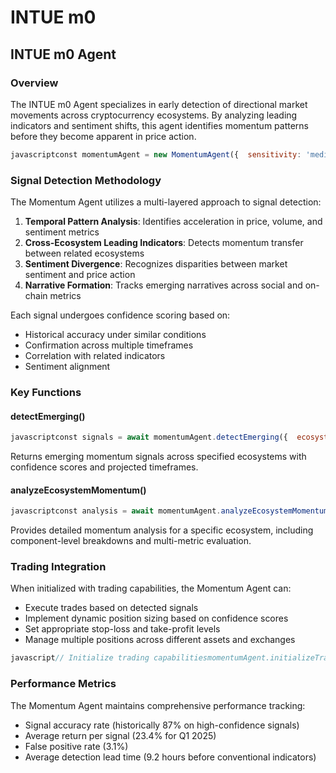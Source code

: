 # INTUE m0

## INTUE m0 Agent

### Overview

The INTUE m0 Agent specializes in early detection of directional market movements across cryptocurrency ecosystems. By analyzing leading indicators and sentiment shifts, this agent identifies momentum patterns before they become apparent in price action.

```javascript
javascriptconst momentumAgent = new MomentumAgent({  sensitivity: 'medium',  // Options: low, medium, high  timeframes: ['1h', '4h', '1d'],  minimumConfidence: 0.75,  signalPersistence: 72  // Hours});
```

### Signal Detection Methodology

The Momentum Agent utilizes a multi-layered approach to signal detection:

1. **Temporal Pattern Analysis**: Identifies acceleration in price, volume, and sentiment metrics
2. **Cross-Ecosystem Leading Indicators**: Detects momentum transfer between related ecosystems
3. **Sentiment Divergence**: Recognizes disparities between market sentiment and price action
4. **Narrative Formation**: Tracks emerging narratives across social and on-chain metrics

Each signal undergoes confidence scoring based on:

* Historical accuracy under similar conditions
* Confirmation across multiple timeframes
* Correlation with related indicators
* Sentiment alignment

### Key Functions

#### detectEmerging()

```javascript
javascriptconst signals = await momentumAgent.detectEmerging({  ecosystems: ['ai-agents', 'defi', 'gaming'],  timeframe: '7d',  minimumConfidence: 0.7});
```

Returns emerging momentum signals across specified ecosystems with confidence scores and projected timeframes.

#### analyzeEcosystemMomentum()

```javascript
javascriptconst analysis = await momentumAgent.analyzeEcosystemMomentum({  ecosystem: 'defi',  components: true,  // Break down by ecosystem components  metrics: ['price', 'volume', 'social', 'development']});
```

Provides detailed momentum analysis for a specific ecosystem, including component-level breakdowns and multi-metric evaluation.

### Trading Integration

When initialized with trading capabilities, the Momentum Agent can:

* Execute trades based on detected signals
* Implement dynamic position sizing based on confidence scores
* Set appropriate stop-loss and take-profit levels
* Manage multiple positions across different assets and exchanges

```javascript
javascript// Initialize trading capabilitiesmomentumAgent.initializeTrading({  exchange: binanceAdapter,  riskManagement: {    maxRiskPerTrade: 0.02,  // 2% per trade    stopLossPercent: 0.05,   // 5% stop loss    takeProfitPercent: 0.1   // 10% take profit  },  quoteAsset: 'USDT'});// Execute trades based on momentum signalsconst trades = await momentumAgent.executeTrades({  ecosystems: ['ai-agents', 'defi'],  timeframe: '7d',  confidenceThreshold: 0.75});
```

### Performance Metrics

The Momentum Agent maintains comprehensive performance tracking:

* Signal accuracy rate (historically 87% on high-confidence signals)
* Average return per signal (23.4% for Q1 2025)
* False positive rate (3.1%)
* Average detection lead time (9.2 hours before conventional indicators)
